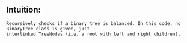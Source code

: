 ## Intuition:
	Recursively checks if a binary tree is balanced. In this code, no BinaryTree class is given, just
	interlinked TreeNodes (i.e. a root with left and right children). 
